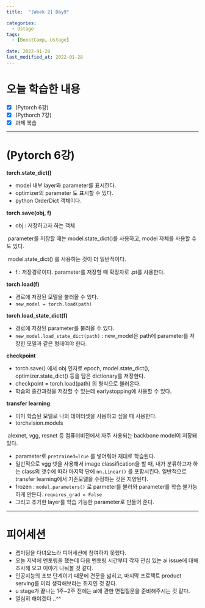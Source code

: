 ```yaml
---
title:  "[Week 2] Day9"

categories:
  - Ustage
tags:
  - [BoostCamp, Ustage]
 
date: 2022-01-28
last_modified_at: 2022-01-28
---
```




# 오늘 학습한 내용

- [x] (Pytorch 6강) 
- [x] (Pythorch 7강)
- [x] 과제 복습  

---



# (Pytorch 6강)

**torch.state_dict()**

* model 내부 layer와 parameter를 표시한다.
* optimizer의 parameter 도 표시할 수 있다.
* python OrderDict 객체이다.  



**torch.save(obj, f)**

* obj : 저장하고자 하는 객체

​	parameter를 저장할 때는 model.state_dict()를 사용하고, model 자체를 사용할 수도 있다.

​	model.state_dict() 를 사용하는 것이 더 일반적이다.

* f : 저장경로이다. parameter를 저장할 때 확장자로 .pt를 사용한다.  



**torch.load(f)**

* 경로에 저장된 모델을 불러올 수 있다.
* ``new_model = torch.load(path)``   



**torch.load_state_dict(f)**

* 경로에 저장된 parameter를 불러올 수 있다.
* ``new_model.load_state_dict(path)`` : new_model은 path에 parameter를 저장한 모델과 같은 형태여야 한다.  



**checkpoint** 

* torch.save() 에서 obj 인자로 epoch, model.state_dict(), optimizer.state_dict() 등을 담은 dictionary를 저장한다.
* checkpoint = torch.load(path) 의 형식으로 불러온다.
* 학습의 중간과정을 저장할 수 있는데 earlystopping에 사용할 수 있다.  



**transfer learning**

* 이미 학습된 모델로 나의 데이터셋을 사용하고 싶을 때 사용한다.
* torchvision.models

​		alexnet, vgg, resnet 등 컴퓨터비전에서 자주 사용되는 backbone model이 저장돼 있다.

* parameter로 ``pretrained=True`` 를 넣어줘야 재대로 학습된다.
* 일반적으로 vgg 넷을 사용해서 image classification을 할 때, 내가 분류하고자 하는 class의 갯수에 따라 마지막 단에 ``nn.Linear()`` 를 포함시킨다. 일반적으로 transfer learning에서 기존모델을 수정하는 것은 지양된다.
* frozen : ``model.parameters()`` 로 parmeter를 불러와 parameter를 학습 불가능하게 만든다. ``requires_grad = False``
* 그리고 추가한 layer를 학습 가능한 parameter로 만들어 준다.  



___

# 피어세션

* 랩미팅을 다녀오느라 피어세션에 참여하지 못했다.
* 오늘 저녁에 멘토링을 했는데 다음 멘토링 시간부터 각자 관심 있는 ai issue에 대해 조사해 오고 이야기 나눠볼 것 같다.
* 인공지능의 초보 단계이기 때문에 견문을 넓히고, 마지막 프로젝트 product serving를 미리 생각해보라는 취지인 것 같다. 
* u stage가 끝나는 1주~2주 전에는 ai에 관한 면접질문을 준비해주시는 것 같다.
* 열심히 해야겠다 ..^^
